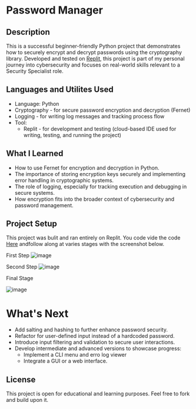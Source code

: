 # Password Manager 
## Description
This is a successful beginner-friendly Python project that demonstrates how to securely encrypt and decrypt passwords using the cryptography library. Developed and tested on [Replit](https://replit.com), this project is part of my personal journey into cybersecurity and focuses on real-world skills relevant to a Security Specialist role.

## Languages and Utilites Used
- Language: Python
- Cryptography - for secure password encryption and decryption (Fernet)
- Logging - for writing log messages and tracking process flow
- Tool:
  - Replit - for development and testing (cloud-based IDE used for writing, testing, and running the project)

## What I Learned
- How to use Fernet for encryption and decryption in Python.
- The importance of storing encryption keys securely and implementing error handling in cryptographic systems. 
- The role of logging, especially for tracking execution and debugging in secure systems.
- How encryption fits into the broader context of cybersecurity and password management.

## Project Setup
This project was bulit and ran entirely on Replit. You code vide the code [Here](https://github.com/mfrancis415/Password-Manager/blob/main/password_manager.py) andfollow along at varies stages with the screenshot below. 

First Step
![image](https://github.com/user-attachments/assets/99e36ced-7ba0-46cd-8476-cd2631eaa487)

Second Step
![image](https://github.com/user-attachments/assets/05131e1e-f594-4df1-8f98-9e5f3391fcaf)

Final Stage

![image](https://github.com/user-attachments/assets/c40bc9e7-825b-4bc6-92b7-fa6096ef24ef)

# What's Next
- Add salting and hashing to further enhance password security.
- Refactor for user-defined input instead of a hardcoded password.
- Introduce input filtering and validation to secure user interactions.
- Develop intermediate and advanced versions to showcase progress:
  - Implement a CLI menu and erro log viewer
  - Integrate a GUI or a web interface.
 
## License
This project is open for educational and learning purposes. Feel free to fork and build upon it.

